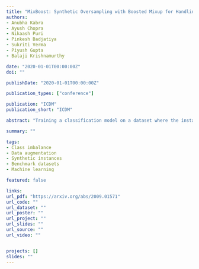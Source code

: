```yaml
---
title: "MixBoost: Synthetic Oversampling with Boosted Mixup for Handling Extreme Imbalance"
authors:
- Anubha Kabra
- Ayush Chopra
- Nikaash Puri
- Pinkesh Badjatiya
- Sukriti Verma
- Piyush Gupta
- Balaji Krishnamurthy

date: "2020-01-01T00:00:00Z"
doi: ""

publishDate: "2020-01-01T00:00:00Z"

publication_types: ["conference"]

publication: "ICDM"
publication_short: "ICDM"

abstract: "Training a classification model on a dataset where the instances of one class outnumber those of the other class is a challenging problem. Such imbalanced datasets are standard in real-world situations such as fraud detection, medical diagnosis, and computational advertising. We propose an iterative data augmentation method, MixBoost, which intelligently selects (Boost) and then combines (Mix) instances from the majority and minority classes to generate synthetic hybrid instances that have characteristics of both classes. We evaluate MixBoost on 20 benchmark datasets, show that it outperforms existing approaches, and test its efficacy through significance testing. We also present ablation studies to analyze the impact of the different components of MixBoost."

summary: ""

tags:
- Class imbalance
- Data augmentation
- Synthetic instances
- Benchmark datasets
- Machine learning

featured: false

links:
url_pdf: "https://arxiv.org/abs/2009.01571"
url_code: ""
url_dataset: ""
url_poster: ""
url_project: ""
url_slides: ""
url_source: ""
url_video: ""


projects: []
slides: ""
---
```


